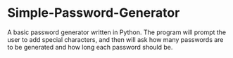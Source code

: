# Simple-Password-Generator
A basic password generator written in Python. The program will prompt the user to add special characters, and then will ask how many passwords are to be generated and how long each password should be.
